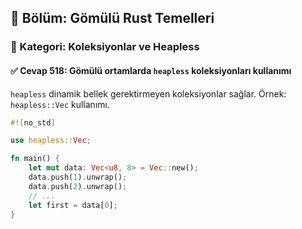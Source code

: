 ## 📘 Bölüm: Gömülü Rust Temelleri  
### 🔹 Kategori: Koleksiyonlar ve Heapless  
#### ✅ Cevap 518: Gömülü ortamlarda `heapless` koleksiyonları kullanımı

`heapless` dinamik bellek gerektirmeyen koleksiyonlar sağlar. Örnek: `heapless::Vec` kullanımı.

```rust
#![no_std]

use heapless::Vec;

fn main() {
    let mut data: Vec<u8, 8> = Vec::new();
    data.push(1).unwrap();
    data.push(2).unwrap();
    // ...
    let first = data[0];
}
```
